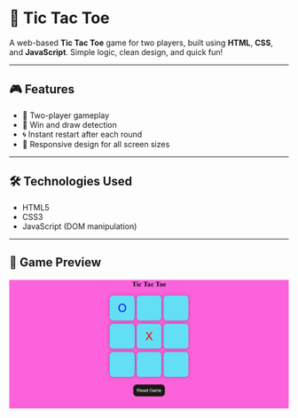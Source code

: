 # 🎯 Tic Tac Toe

A web-based **Tic Tac Toe** game for two players, built using **HTML**, **CSS**, and **JavaScript**. Simple logic, clean design, and quick fun!

---

## 🎮 Features

- 🔢 Two-player gameplay
- 🧠 Win and draw detection
- 🌀 Instant restart after each round
- 📱 Responsive design for all screen sizes

---

## 🛠 Technologies Used

- HTML5
- CSS3
- JavaScript (DOM manipulation)

---

## 📸 Game Preview

![Game Screenshot](screenshot.png)
